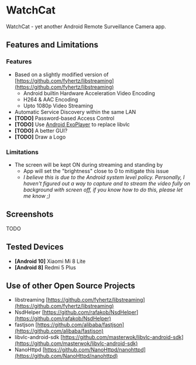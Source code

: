 # WatchCat
WatchCat - yet another Android Remote Surveillance Camera app.

## Features and Limitations
### Features
 * Based on a slightly modified version of [https://github.com/fyhertz/libstreaming](https://github.com/fyhertz/libstreaming)
	 * Android builtin Hardware Acceleration Video Encoding
	 * H264 & AAC Encoding
	 * Upto 1080p Video Streaming
* Automatic Service Discovery within the same LAN
* **[TODO]** Password-based Access Control
* **[TODO]** Use [Android ExoPlayer](https://github.com/google/ExoPlayer) to replace libvlc
* **[TODO]** A better GUI?
* **[TODO]** Draw a Logo

### Limitations
* The screen will be kept ON during streaming and standing by
	* App will set the "brightness" close to 0 to mitigate this issue
	* _I believe this is due to the Android system level policy. Personally, I haven't figured out a way to capture and to stream the video fully on background with screen off, if you know how to do this, please let me know ;)_

## Screenshots
TODO

## Tested Devices
* **[Android 10]** Xiaomi Mi 8 Lite
* **[Android 8]** Redmi 5 Plus

## Use of other Open Source Projects
* libstreaming [https://github.com/fyhertz/libstreaming](https://github.com/fyhertz/libstreaming)
* NsdHelper [https://github.com/rafakob/NsdHelper](https://github.com/rafakob/NsdHelper)
* fastjson [https://github.com/alibaba/fastjson](https://github.com/alibaba/fastjson)
* libvlc-android-sdk [https://github.com/masterwok/libvlc-android-sdk](https://github.com/masterwok/libvlc-android-sdk)
* NanoHttpd [https://github.com/NanoHttpd/nanohttpd](https://github.com/NanoHttpd/nanohttpd)

